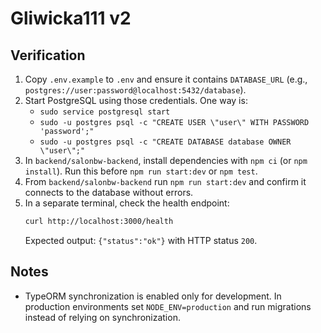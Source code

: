 # Gliwicka111 v2

## Verification

1. Copy `.env.example` to `.env` and ensure it contains `DATABASE_URL` (e.g., `postgres://user:password@localhost:5432/database`).
2. Start PostgreSQL using those credentials. One way is:
   - `sudo service postgresql start`
   - `sudo -u postgres psql -c "CREATE USER \"user\" WITH PASSWORD 'password';"`
   - `sudo -u postgres psql -c "CREATE DATABASE database OWNER \"user\";"`
3. In `backend/salonbw-backend`, install dependencies with `npm ci` (or `npm install`). Run this before `npm run start:dev` or `npm test`.
4. From `backend/salonbw-backend` run `npm run start:dev` and confirm it connects to the database without errors.
5. In a separate terminal, check the health endpoint:
   ```bash
   curl http://localhost:3000/health
   ```
   Expected output: `{"status":"ok"}` with HTTP status `200`.

## Notes

- TypeORM synchronization is enabled only for development. In production environments set `NODE_ENV=production` and run migrations instead of relying on synchronization.
